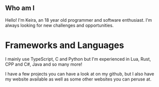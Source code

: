 ## Who am I
Hello! I'm Keira, an 18 year old programmer and software enthusiast. I'm always looking for new challenges and opportunities.

# Frameworks and Languages
I mainly use TypeScript, C and Python but I'm experienced in Lua, Rust, CPP and C#, Java and so many more!

I have a few projects you can have a look at on my github, but I also have my website available as well as some other websites you can peruse at.
